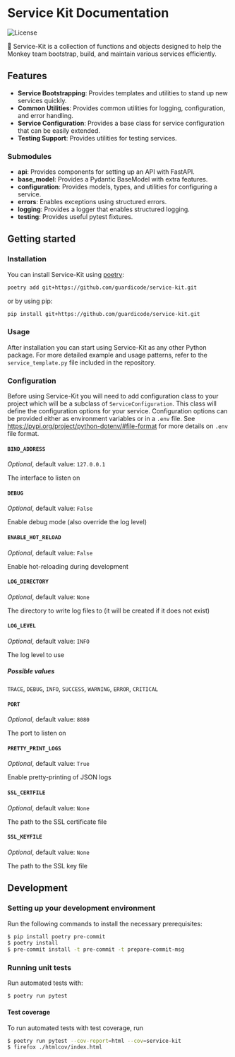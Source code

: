 <!-- START_GENERAL_DOCS -->
# Service Kit Documentation

![License](https://img.shields.io/github/license/guardicode/service-kit)


 📌 Service-Kit is a collection of functions and objects designed to help the
Monkey team bootstrap, build, and maintain various services efficiently.

## Features

- **Service Bootstrapping**: Provides templates and utilities to stand up
new services quickly.
- **Common Utilities**: Provides common utilities for logging, configuration,
and error handling.
- **Service Configuration**: Provides a base class for service
configuration that can be easily extended.
- **Testing Support**: Provides utilities for testing services.

### Submodules

- **api**: Provides components for setting up an API with FastAPI.
- **base_model**: Provides a Pydantic BaseModel with extra features.
- **configuration**: Provides models, types, and utilities for configuring a service.
- **errors**: Enables exceptions using structured errors.
- **logging**: Provides a logger that enables structured logging.
- **testing**: Provides useful pytest fixtures.


## Getting started

### Installation

You can install Service-Kit using [poetry](https://python-poetry.org/):

```bash
poetry add git+https://github.com/guardicode/service-kit.git
```

or by using pip:

```bash
pip install git+https://github.com/guardicode/service-kit.git
```

### Usage

After installation you can start using Service-Kit as any other Python package.
For more detailed example and usage patterns, refer to the
`service_template.py` file included in the repository.

<!-- END_GENERAL_DOCS -->
<!-- START_CONFIG_DOCS -->
### Configuration

Before using Service-Kit you will need to add configuration
class to your project which will be a subclass of `ServiceConfiguration`.
This class will define the configuration options for your service.
Configuration options can be provided either as environment variables or in a
`.env` file. See
https://pypi.org/project/python-dotenv/#file-format for more details on `.env`
file format.

<!--
DO NOT MODIFY the configuration options documentation below; it is
autogenerated. To regenerate the documentation, run the
autogenerate-options-docs.sh script.
-->
<!-- generated env. vars. start -->
#### `BIND_ADDRESS`

*Optional*, default value: `127.0.0.1`

The interface to listen on

#### `DEBUG`

*Optional*, default value: `False`

Enable debug mode (also override the log level)

#### `ENABLE_HOT_RELOAD`

*Optional*, default value: `False`

Enable hot-reloading during development

#### `LOG_DIRECTORY`

*Optional*, default value: `None`

The directory to write log files to (it will be created if it does not exist)

#### `LOG_LEVEL`

*Optional*, default value: `INFO`

The log level to use

##### Possible values

`TRACE`, `DEBUG`, `INFO`, `SUCCESS`, `WARNING`, `ERROR`, `CRITICAL`

#### `PORT`

*Optional*, default value: `8080`

The port to listen on

#### `PRETTY_PRINT_LOGS`

*Optional*, default value: `True`

Enable pretty-printing of JSON logs

#### `SSL_CERTFILE`

*Optional*, default value: `None`

The path to the SSL certificate file

#### `SSL_KEYFILE`

*Optional*, default value: `None`

The path to the SSL key file
<!-- generated env. vars. end -->
<!-- END_CONFIG_DOCS -->
<!-- START_DEV_DOCS -->
## Development

### Setting up your development environment

Run the following commands to install the necessary prerequisites:

```bash
$ pip install poetry pre-commit
$ poetry install
$ pre-commit install -t pre-commit -t prepare-commit-msg
```

### Running unit tests

Run automated tests with:

```bash
$ poetry run pytest
```


#### Test coverage

To run automated tests with test coverage, run

```bash
$ poetry run pytest --cov-report=html --cov=service-kit
$ firefox ./htmlcov/index.html
```
<!-- END_DEV_DOCS -->
